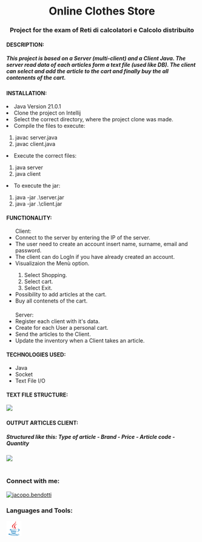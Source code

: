 <h1 align="center">Online Clothes Store</h1>
<h3 align="center">Project for the exam of Reti di calcolatori e Calcolo distribuito</h3>

<h4>DESCRIPTION:</h4>
<h5>This project is based on a Server (multi-client) and a Client Java. 
The server read data of each articles form a text file (used like DB). 
The client can select and add the article to the cart and finally buy the all contenents of the cart.</h5>

<h4>INSTALLATION:</h4>
  <li>Java Version 21.0.1</li>
  <li>Clone the project on Intellij</li>
  <li>Select the correct directory, where the project clone was made.</li>
  <li>Compile the files to execute:</li>
  <ol>
    <li>javac server.java</li>
    <li>javac client.java</li>
  </ol>
  <li>Execute the correct files:</li>
  <ol>
    <li>java server</li>
    <li>java client</li>
  </ol>
  <li>To execute the jar:</li>
  <ol>
    <li>java -jar .\server.jar </li>
    <li>java -jar .\client.jar </li>
  </ol>
  
<h4>FUNCTIONALITY:</h4>
<ul>
  Client:
  <li>Connect to the server by entering the IP of the server.</li>
  <li>The user need to create an account insert name, surname, email and password.</li>
  <li>The client can do LogIn if you have already created an account.</li>
  <li>Visualizaion the Menù option.</li>
  <ol>
    <li>Select Shopping.</li>
    <li>Select cart.</li>
    <li>Select Exit.</li>
  </ol>
  <li>Possibility to add articles at the cart.</li>
  <li>Buy all contenets of the cart.</li>
  <h4></h4>
  Server:
  <li>Register each client with it's data.</li>
  <li>Create for each User a personal cart.</li>
  <li>Send the articles to the Client.</li>
  <li>Update the inventory when a Client takes an article.</li>
</ul>

<h4>TECHNOLOGIES USED:</h4>
<ul>
  <li>Java</li>
  <li>Socket</li>
  <li>Text File I/O</li>
</ul>

<h4>TEXT FILE STRUCTURE:</h4>
<kbd>
<img src="https://github.com/bendoz0/Server-Client/assets/147492032/7be4b5bf-a6e4-46ba-a8ff-6a2b2664dc7d">
</kbd>

<h4>OUTPUT ARTICLES CLIENT:</h4>
<h5>Structured like this: Type of article - Brand - Price - Article code - Quantity</h5>
<kbd>
<img src="https://github.com/bendoz0/Server-Client/assets/147492032/b3d129b2-3126-4603-9a5d-01916ebeb529">
</kbd>

<h1></h1>
<h3 align="left">Connect with me:</h3>
<p align="left">
<a href="https://instagram.com/jacopo.bendotti" target="blank"><img align="center" src="https://raw.githubusercontent.com/rahuldkjain/github-profile-readme-generator/master/src/images/icons/Social/instagram.svg" alt="jacopo.bendotti" height="30" width="40" /></a>
</p>

<h3 align="left">Languages and Tools:</h3>
<p align="left"> <a href="https://www.java.com" target="_blank" rel="noreferrer"> <img src="https://raw.githubusercontent.com/devicons/devicon/master/icons/java/java-original.svg" alt="java" width="40" height="40"/> </a> </p>
